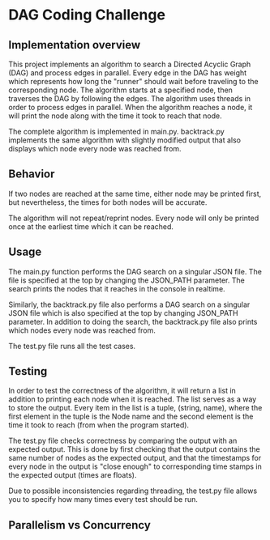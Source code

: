 # DAG Coding Challenge

## Implementation overview

This project implements an algorithm to search a Directed Acyclic Graph (DAG) and process edges in parallel. Every edge
in the DAG has weight which represents how long the "runner" should wait before traveling to the
corresponding node. The algorithm starts at a specified node, then traverses the DAG by following the edges. The algorithm uses
threads in order to process edges in parallel. When the algorithm
reaches a node, it will print the node along with the time it took to reach that node.

The complete algorithm is implemented in main.py. backtrack.py implements the same algorithm
with slightly modified output that also displays which node every node was reached from.

## Behavior

If two nodes are reached at the same time, either node may be printed first, but nevertheless, the times for both nodes will be accurate.

The algorithm will not repeat/reprint nodes. Every node will only be printed once at the earliest time
which it can be reached.

## Usage

The main.py function performs the DAG search on a singular JSON file. The file 
is specified at the top by changing the JSON_PATH parameter. The search prints the nodes
that it reaches in the console in realtime.

Similarly, the backtrack.py file also performs a DAG search on a singular JSON file
which is also specified at the top by changing JSON_PATH parameter. In addition to doing the search,
the backtrack.py file also prints which nodes every node was reached from.

The test.py file runs all the test cases.

## Testing

In order to test the correctness of the algorithm, it will return a list in addition to
printing each node when it is reached. The list serves as a way to store the output. Every item
in the list is a tuple, (string, name), where the first element in the tuple is the Node name
and the second element is the time it took to reach (from when the program started).

The test.py file checks correctness by comparing the output with an expected output. This is done by 
first checking that the output contains the same number of nodes as the expected output, and that the
timestamps for every node in the output is "close enough" to corresponding time stamps in the expected output (times are floats).

Due to possible inconsistencies regarding threading, the test.py file allows you to specify
how many times every test should be run.

## Parallelism vs Concurrency
